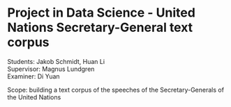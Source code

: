 # Project in Data Science - United Nations Secretary-General text corpus
Students: Jakob Schmidt, Huan Li \
Supervisor: Magnus Lundgren \
Examiner: Di Yuan

Scope: building a text corpus of the speeches of the Secretary-Generals of the United Nations
